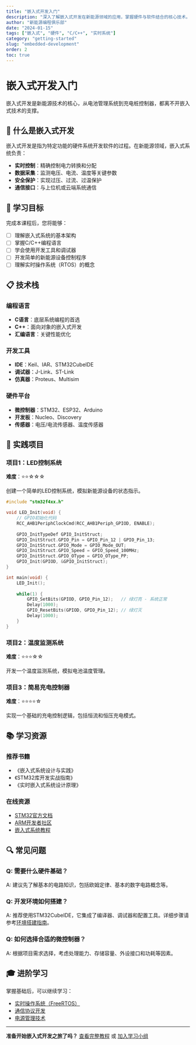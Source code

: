 ```yaml
---
title: "嵌入式开发入门"
description: "深入了解嵌入式开发在新能源领域的应用，掌握硬件与软件结合的核心技术。"
author: "新能源编程俱乐部"
date: "2024-01-15"
tags: ["嵌入式", "硬件", "C/C++", "实时系统"]
category: "getting-started"
slug: "embedded-development"
order: 2
toc: true
---
```


# 嵌入式开发入门

嵌入式开发是新能源技术的核心，从电池管理系统到充电桩控制器，都离不开嵌入式技术的支撑。

## 🔧 什么是嵌入式开发

嵌入式开发是指为特定功能的硬件系统开发软件的过程。在新能源领域，嵌入式系统负责：

- **实时控制**：精确控制电力转换和分配
- **数据采集**：监测电压、电流、温度等关键参数
- **安全保护**：实现过压、过流、过温保护
- **通信接口**：与上位机或云端系统通信

## 🎯 学习目标

完成本课程后，您将能够：

- [ ] 理解嵌入式系统的基本架构
- [ ] 掌握C/C++编程语言
- [ ] 学会使用开发工具和调试器
- [ ] 开发简单的新能源设备控制程序
- [ ] 理解实时操作系统（RTOS）的概念

## 📋 技术栈

### 编程语言
- **C语言**：底层系统编程的首选
- **C++**：面向对象的嵌入式开发
- **汇编语言**：关键性能优化

### 开发工具
- **IDE**：Keil、IAR、STM32CubeIDE
- **调试器**：J-Link、ST-Link
- **仿真器**：Proteus、Multisim

### 硬件平台
- **微控制器**：STM32、ESP32、Arduino
- **开发板**：Nucleo、Discovery
- **传感器**：电压/电流传感器、温度传感器

## 🚀 实践项目

### 项目1：LED控制系统
**难度**：⭐⭐☆☆☆

创建一个简单的LED控制系统，模拟新能源设备的状态指示。

```c
#include "stm32f4xx.h"

void LED_Init(void) {
    // GPIO初始化代码
    RCC_AHB1PeriphClockCmd(RCC_AHB1Periph_GPIOD, ENABLE);
    
    GPIO_InitTypeDef GPIO_InitStruct;
    GPIO_InitStruct.GPIO_Pin = GPIO_Pin_12 | GPIO_Pin_13;
    GPIO_InitStruct.GPIO_Mode = GPIO_Mode_OUT;
    GPIO_InitStruct.GPIO_Speed = GPIO_Speed_100MHz;
    GPIO_InitStruct.GPIO_OType = GPIO_OType_PP;
    GPIO_Init(GPIOD, &GPIO_InitStruct);
}

int main(void) {
    LED_Init();
    
    while(1) {
        GPIO_SetBits(GPIOD, GPIO_Pin_12);   // 绿灯亮 - 系统正常
        Delay(1000);
        GPIO_ResetBits(GPIOD, GPIO_Pin_12); // 绿灯灭
        Delay(1000);
    }
}
```

### 项目2：温度监测系统
**难度**：⭐⭐⭐☆☆

开发一个温度监测系统，模拟电池温度管理。

### 项目3：简易充电控制器
**难度**：⭐⭐⭐⭐☆

实现一个基础的充电控制逻辑，包括恒流和恒压充电模式。

## 📚 学习资源

### 推荐书籍
- 《嵌入式系统设计与实践》
- 《STM32库开发实战指南》
- 《实时嵌入式系统设计原理》

### 在线资源
- [STM32官方文档](https://www.st.com/)
- [ARM开发者社区](https://developer.arm.com/)
- [嵌入式系统教程](https://www.embedded.com/)

## 🔍 常见问题

### Q: 需要什么硬件基础？
A: 建议先了解基本的电路知识，包括欧姆定律、基本的数字电路概念等。

### Q: 开发环境如何搭建？
A: 推荐使用STM32CubeIDE，它集成了编译器、调试器和配置工具。详细步骤请参考[环境搭建指南](../quick-guides/environment-setup)。

### Q: 如何选择合适的微控制器？
A: 根据项目需求选择，考虑处理能力、存储容量、外设接口和功耗等因素。

## 🎓 进阶学习

掌握基础后，可以继续学习：

- [实时操作系统（FreeRTOS）](/docs/tutorials/intermediate/rtos)
- [通信协议开发](/docs/tutorials/intermediate/communication)
- [电源管理技术](/docs/tutorials/advanced/power-management)

---

**准备开始嵌入式开发之旅了吗？** [查看完整教程](/docs/tutorials/basic) 或 [加入学习小组](/community)